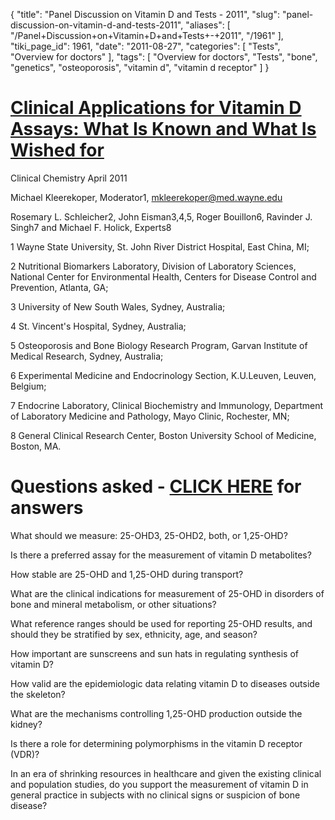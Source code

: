 {
    "title": "Panel Discussion on Vitamin D and Tests - 2011",
    "slug": "panel-discussion-on-vitamin-d-and-tests-2011",
    "aliases": [
        "/Panel+Discussion+on+Vitamin+D+and+Tests+-+2011",
        "/1961"
    ],
    "tiki_page_id": 1961,
    "date": "2011-08-27",
    "categories": [
        "Tests",
        "Overview for doctors"
    ],
    "tags": [
        "Overview for doctors",
        "Tests",
        "bone",
        "genetics",
        "osteoporosis",
        "vitamin d",
        "vitamin d receptor"
    ]
}


# [Clinical Applications for Vitamin D Assays: What Is Known and What Is Wished for](http://www.clinchem.org/cgi/content/short/57/9/1227?rss=1)

Clinical Chemistry April 2011

Michael Kleerekoper, Moderator1, mkleerekoper@med.wayne.edu

Rosemary L. Schleicher2, John Eisman3,4,5, Roger Bouillon6, Ravinder J. Singh7 and Michael F. Holick, Experts8

1 Wayne State University, St. John River District Hospital, East China, MI;

2 Nutritional Biomarkers Laboratory, Division of Laboratory Sciences, National Center for Environmental Health, Centers for Disease Control and Prevention, Atlanta, GA;

3 University of New South Wales, Sydney, Australia;

4 St. Vincent's Hospital, Sydney, Australia;

5 Osteoporosis and Bone Biology Research Program, Garvan Institute of Medical Research, Sydney, Australia;

6 Experimental Medicine and Endocrinology Section, K.U.Leuven, Leuven, Belgium;

7 Endocrine Laboratory, Clinical Biochemistry and Immunology, Department of Laboratory Medicine and Pathology, Mayo Clinic, Rochester, MN;

8 General Clinical Research Center, Boston University School of Medicine, Boston, MA.

# Questions asked - [CLICK HERE](http://www.clinchem.org/cgi/content/short/57/9/1227?rss=1) for answers

What should we measure: 25-OHD3, 25-OHD2, both, or 1,25-OHD?

Is there a preferred assay for the measurement of vitamin D metabolites?

How stable are 25-OHD and 1,25-OHD during transport?

What are the clinical indications for measurement of 25-OHD in disorders of bone and mineral metabolism, or other situations?

What reference ranges should be used for reporting 25-OHD results, and should they be stratified by sex, ethnicity, age, and season?

How important are sunscreens and sun hats in regulating synthesis of vitamin D?

How valid are the epidemiologic data relating vitamin D to diseases outside the skeleton?

What are the mechanisms controlling 1,25-OHD production outside the kidney?

Is there a role for determining polymorphisms in the vitamin D receptor (VDR)?

In an era of shrinking resources in healthcare and given the existing clinical and population studies, do you support the measurement of vitamin D in general practice in subjects with no clinical signs or suspicion of bone disease?